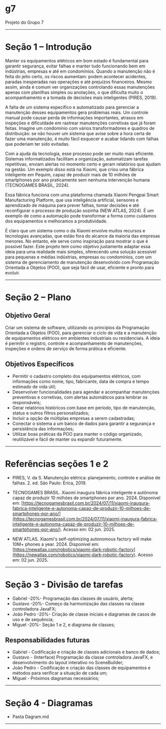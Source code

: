 # g7
Projeto do Grupo 7

---

# Seção 1 – Introdução

Manter os equipamentos elétricos em bom estado é fundamental para garantir segurança, evitar falhas e manter tudo funcionando bem em indústrias, empresas e até em condomínios. Quando a manutenção não é feita do jeito certo, os riscos aumentam: podem acontecer acidentes, paradas inesperadas nas operações e até prejuízos financeiros. Mesmo assim, ainda é comum ver organizações controlando essas manutenções apenas com planilhas simples ou anotações, o que dificulta muito o acompanhamento e a tomada de decisões mais inteligentes (PIRES, 2019).

A falta de um sistema específico e automatizado para gerenciar a manutenção desses equipamentos gera problemas reais. Um controle manual pode causar perda de informações importantes, atrasos em inspeções e dificuldade em rastrear manutenções corretivas que já foram feitas. Imagine um condomínio com vários transformadores e quadros de distribuição: se não houver um sistema que avise sobre a hora certa de fazer uma manutenção, é muito fácil esquecer e acabar lidando com falhas que poderiam ter sido evitadas.

Com a ajuda da tecnologia, esse processo pode ser muito mais eficiente. Sistemas informatizados facilitam a organização, automatizam tarefas repetitivas, enviam alertas no momento certo e geram relatórios que ajudam na gestão. Um exemplo disso está na Xiaomi, que criou uma fábrica inteligente em Pequim, capaz de produzir mais de 10 milhões de smartphones por ano praticamente sem nenhuma intervenção humana (TECNOGAMES BRASIL, 2024).

Essa fábrica funciona com uma plataforma chamada Xiaomi Pengpai Smart Manufacturing Platform, que usa inteligência artificial, sensores e aprendizado de máquina para prever falhas, tomar decisões e até reconfigurar o processo de produção sozinha (NEW ATLAS, 2024). É um exemplo de como a automação pode transformar a forma como cuidamos dos equipamentos e melhoramos a produtividade.

É claro que um sistema como o da Xiaomi envolve muitos recursos e tecnologias avançadas, que estão fora do alcance da maioria das empresas menores. No entanto, ele serve como inspiração para mostrar o que é possível fazer. Este projeto tem como objetivo justamente adaptar essa ideia para uma realidade mais simples, oferecendo uma solução acessível para pequenas e médias indústrias, empresas ou condomínios, com um sistema de gerenciamento de manutenção desenvolvido com Programação Orientada a Objetos (POO), que seja fácil de usar, eficiente e pronto para evoluir.

---

# Seção 2 – Plano

## Objetivo Geral

Criar um sistema de software, utilizando os princípios da Programação Orientada a Objetos (POO), para gerenciar o ciclo de vida e a manutenção de equipamentos elétricos em ambientes industriais ou residenciais. A ideia é permitir o registro, controle e acompanhamento de manutenções, inspeções e ordens de serviço de forma prática e eficiente.

## Objetivos Específicos

* Permitir o cadastro completo dos equipamentos elétricos, com informações como nome, tipo, fabricante, data de compra e tempo estimado de vida útil;
* Desenvolver funcionalidades para agendar e acompanhar manutenções preventivas e corretivas, com alertas automáticos para lembrar os responsáveis;
* Gerar relatórios históricos com base em período, tipo de manutenção, status e outros filtros personalizados;
* Incluir a opção de múltiplas empresas a serem cadastradas;
* Conectar o sistema a um banco de dados para garantir a segurança e persistência das informações;
* Utilizar boas práticas da POO para manter o código organizado, reutilizável e fácil de manter ou expandir futuramente.

---

# Referências seções 1 e 2

* PIRES, V. da S. Manutenção elétrica: planejamento, controle e análise de falhas. 2. ed. São Paulo: Érica, 2019.

* TECNOGAMES BRASIL. Xiaomi inaugura fábrica inteligente e autônoma capaz de produzir 10 milhões de smartphones por ano. 2024. Disponível em: [https://tecnogamesbrasil.com.br/2024/07/11/xiaomi-inaugura-fabrica-inteligente-e-autonoma-capaz-de-produzir-10-milhoes-de-smartphones-por-ano/](https://tecnogamesbrasil.com.br/2024/07/11/xiaomi-inaugura-fabrica-inteligente-e-autonoma-capaz-de-produzir-10-milhoes-de-smartphones-por-ano/). Acesso em: 02 jun. 2025.

* NEW ATLAS. Xiaomi's self-optimizing autonomous factory will make 10M+ phones a year. 2024. Disponível em: [https://newatlas.com/robotics/xiaomi-dark-robotic-factory](https://newatlas.com/robotics/xiaomi-dark-robotic-factory). Acesso em: 02 jun. 2025.

---

# Seção 3 - Divisão de tarefas

* Gabriel -20%- Programação das classes de usuário, alerta;
* Gustavo -20%- Começo da harmonização das classes na classe controladora JavaFX;
* João Pedro -20%- Criação de classe iniciais e diagramas de casos de uso e de sequência;
* Miguel -20%- Seção 1 e 2, e diagrama de classes;

## Responsabilidades futuras
* Gabriel - Codificação e criação de classes adicionais e banco de dados;
* Gustavo - (Interface) Programação da classe controladora JavaFX, e desenvolvimento do layout interativo no SceneBuilder;
* João Pedro - Codificação e criação das classes de equipamentos e métodos para verificar a situação de cada um;
* Miguel - Próximos diagramas necessários;

---

# Seção 4 - Diagramas

* Pasta Dagram.md

---



